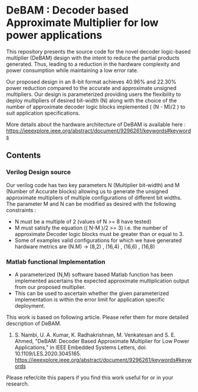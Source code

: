 # DeBAM : Decoder based Approximate Multiplier for low power applications

This repository presents the source code for the novel decoder logic-based multiplier (DeBAM) design with the intent to reduce the partial products generated. Thus, leading to a reduction in the hardware complexity and power consumption while maintaining a low error rate.

Our proposed design in an 8-bit format achieves 40.96% and 22.30% power reduction compared to the accurate and approximate unsigned multipliers. Our design is parameterized providing users the flexibility to deploy multipliers of desired bit-width (N) along with the choice of the number of approximate decoder logic blocks implemented ( (N - M)/2 ) to suit application specifications.  

More details about the hardware architecture of DeBAM is available here :
https://ieeexplore.ieee.org/abstract/document/9296261/keywords#keywords

## Contents
### Verilog Design source
Our verilog code has two key parameters N (Multiplier bit-width) and M (Number of Accurate blocks) allowing us to generate the unsigned approximate multipliers of multiple configurations of different bit widths. The parameter M and N can be modified as desired with the following constraints :
- N must be a multiple of 2 (values of N >= 8 have tested)
- M must satisfy the equation (( N-M )/2 >= 3) i.e. the number of approximate Decoder logic blocks must be greater than or equal to 3.
- Some of examples valid configurations for which we have generated hardware metrics are (N.M) -> (8,2) , (16,4) , (16,6) , (16,8)

### Matlab functional Implementation
- A parameterized (N,M) software based Matlab function has been implemented ascertains the expected approximate multiplication output from our proposed multiplier.
- This can be used to ascertain whether the given parameterized implementation is within the error limit for application specific deployment.

This work is based on following article. Please refer them for more detailed description of DeBAM.
1. S. Nambi, U. A. Kumar, K. Radhakrishnan, M. Venkatesan and S. E. Ahmed, "DeBAM: Decoder Based Approximate Multiplier for Low Power Applications," in IEEE Embedded Systems Letters, doi: 10.1109/LES.2020.3045165.
https://ieeexplore.ieee.org/abstract/document/9296261/keywords#keywords

Please refer/cite this papers if you find this work useful for or in your research.
